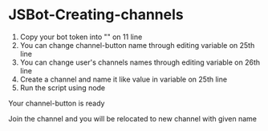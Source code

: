 # JSBot-Creating-channels

1. Copy your bot token into "" on 11 line
2. You can change channel-button name through editing variable on 25th line
3. You can change user's channels names through editing variable on 26th line 
4. Create a channel and name it like value in variable on 25th line
5. Run the script using node

Your channel-button is ready

Join the channel and you will be relocated to new channel with given name
